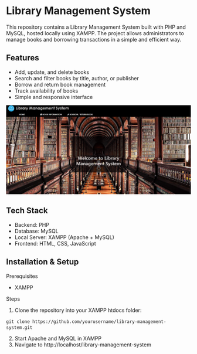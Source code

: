 # Library Management System

This repository contains a Library Management System built with PHP and MySQL, hosted locally using XAMPP.
The project allows administrators to manage books and borrowing transactions in a simple and efficient way.

## Features

- Add, update, and delete books
- Search and filter books by title, author, or publisher
- Borrow and return book management
- Track availability of books
- Simple and responsive interface

![Preview](./img/preview.png)

## Tech Stack

- Backend: PHP
- Database: MySQL
- Local Server: XAMPP (Apache + MySQL)
- Frontend: HTML, CSS, JavaScript

## Installation & Setup

Prerequisites

- XAMPP

Steps

1. Clone the repository into your XAMPP htdocs folder:

```
git clone https://github.com/yourusername/library-management-system.git
```

2. Start Apache and MySQL in XAMPP
3. Navigate to http://localhost/library-management-system
